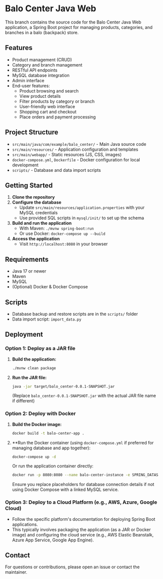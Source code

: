 # Balo Center Java Web

This branch contains the source code for the Balo Center Java Web application, a Spring Boot project for managing products, categories, and branches in a balo (backpack) store.

## Features
- Product management (CRUD)
- Category and branch management
- RESTful API endpoints
- MySQL database integration
- Admin interface
- End-user features:
  - Product browsing and search
  - View product details
  - Filter products by category or branch
  - User-friendly web interface
  - Shopping cart and checkout
  - Place orders and payment processing

## Project Structure
- `src/main/java/com/example/balo_center/` - Main Java source code
- `src/main/resources/` - Application configuration and templates
- `src/main/webapp/` - Static resources (JS, CSS, images)
- `docker-compose.yml`, `Dockerfile` - Docker configuration for local development
- `scripts/` - Database and data import scripts

## Getting Started
1. **Clone the repository**
2. **Configure the database**
   - Update `src/main/resources/application.properties` with your MySQL credentials
   - Use provided SQL scripts in `mysql/init/` to set up the schema
3. **Build and run the application**
   - With Maven: `./mvnw spring-boot:run`
   - Or use Docker: `docker-compose up --build`
4. **Access the application**
   - Visit `http://localhost:8080` in your browser

## Requirements
- Java 17 or newer
- Maven
- MySQL
- (Optional) Docker & Docker Compose

## Scripts
- Database backup and restore scripts are in the `scripts/` folder
- Data import script: `import_data.py`

## Deployment

### Option 1: Deploy as a JAR file
1.  **Build the application:**
    ```bash
    ./mvnw clean package
    ```
2.  **Run the JAR file:**
    ```bash
    java -jar target/balo_center-0.0.1-SNAPSHOT.jar
    ```
    (Replace `balo_center-0.0.1-SNAPSHOT.jar` with the actual JAR file name if different)

### Option 2: Deploy with Docker
1.  **Build the Docker image:**
    ```bash
    docker build -t balo-center-app .
    ```
2.  **Run the Docker container (using `docker-compose.yml` if preferred for managing database and app together):
    ```bash
    docker-compose up -d
    ```
    Or run the application container directly:
    ```bash
    docker run -p 8080:8080 --name balo-center-instance -e SPRING_DATASOURCE_URL=jdbc:mysql://<your_mysql_host>:<port>/<database_name> -e SPRING_DATASOURCE_USERNAME=<username> -e SPRING_DATASOURCE_PASSWORD=<password> balo-center-app
    ```
    Ensure you replace placeholders for database connection details if not using Docker Compose with a linked MySQL service.

### Option 3: Deploy to a Cloud Platform (e.g., AWS, Azure, Google Cloud)
-   Follow the specific platform's documentation for deploying Spring Boot applications.
-   This typically involves packaging the application (as a JAR or Docker image) and configuring the cloud service (e.g., AWS Elastic Beanstalk, Azure App Service, Google App Engine).

## Contact
For questions or contributions, please open an issue or contact the maintainer.

